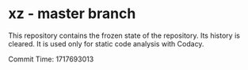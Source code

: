 # xz - master branch

This repository contains the frozen state of the repository.
Its history is cleared. It is used only for static code
analysis with Codacy.

Commit Time: 1717693013